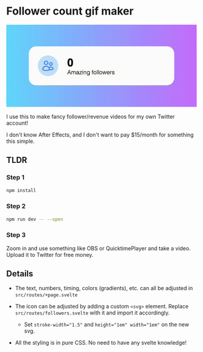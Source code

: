 # Follower count gif maker

![followers_movie](/static/followers.gif)

I use this to make fancy follower/revenue videos for my own Twitter account!

I don't know After Effects, and I don't want to pay $15/month for something this simple.

## TLDR

### Step 1

```bash
npm install
```

### Step 2

```bash
npm run dev -- --open
```

### Step 3

Zoom in and use something like OBS or QuicktimePlayer and take a video. Upload it to Twitter for free money.

## Details

- The text, numbers, timing, colors (gradients), etc. can all be adjusted in `src/routes/+page.svelte`

- The icon can be adjusted by adding a custom `<svg>` element. Replace `src/routes/followers.svelte` with it and import it accordingly.
  
  - Set `stroke-width="1.5"` and `height="1em" width="1em"` on the new svg.

- All the styling is in pure CSS. No need to have any svelte knowledge!